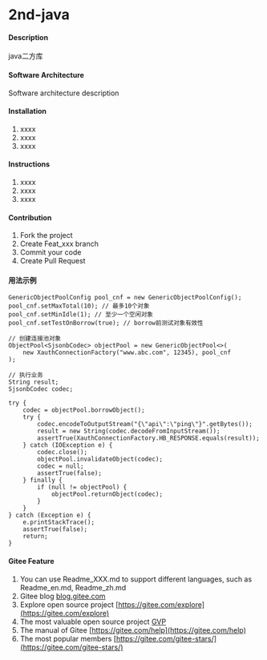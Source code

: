 # 2nd-java

#### Description
java二方库

#### Software Architecture
Software architecture description

#### Installation

1. xxxx
2. xxxx
3. xxxx

#### Instructions

1. xxxx
2. xxxx
3. xxxx

#### Contribution

1. Fork the project
2. Create Feat_xxx branch
3. Commit your code
4. Create Pull Request

#### 用法示例
```
GenericObjectPoolConfig pool_cnf = new GenericObjectPoolConfig();
pool_cnf.setMaxTotal(10); // 最多10个对象
pool_cnf.setMinIdle(1); // 至少一个空闲对象
pool_cnf.setTestOnBorrow(true); // borrow前测试对象有效性

// 创建连接池对象
ObjectPool<SjsonbCodec> objectPool = new GenericObjectPool<>(
    new XauthConnectionFactory("www.abc.com", 12345), pool_cnf
);

// 执行业务
String result;
SjsonbCodec codec;

try {
    codec = objectPool.borrowObject();
    try {
        codec.encodeToOutputStream("{\"api\":\"ping\"}".getBytes());
        result = new String(codec.decodeFromInputStream());
        assertTrue(XauthConnectionFactory.HB_RESPONSE.equals(result));
    } catch (IOException e) {
        codec.close();
        objectPool.invalidateObject(codec);
        codec = null;
        assertTrue(false);
    } finally {
        if (null != objectPool) {
            objectPool.returnObject(codec);
        }
    }
} catch (Exception e) {
    e.printStackTrace();
    assertTrue(false);
    return;
}
```

#### Gitee Feature

1. You can use Readme\_XXX.md to support different languages, such as Readme\_en.md, Readme\_zh.md
2. Gitee blog [blog.gitee.com](https://blog.gitee.com)
3. Explore open source project [https://gitee.com/explore](https://gitee.com/explore)
4. The most valuable open source project [GVP](https://gitee.com/gvp)
5. The manual of Gitee [https://gitee.com/help](https://gitee.com/help)
6. The most popular members  [https://gitee.com/gitee-stars/](https://gitee.com/gitee-stars/)